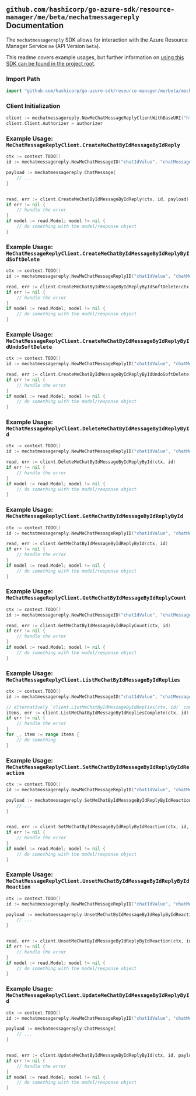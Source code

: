 
## `github.com/hashicorp/go-azure-sdk/resource-manager/me/beta/mechatmessagereply` Documentation

The `mechatmessagereply` SDK allows for interaction with the Azure Resource Manager Service `me` (API Version `beta`).

This readme covers example usages, but further information on [using this SDK can be found in the project root](https://github.com/hashicorp/go-azure-sdk/tree/main/docs).

### Import Path

```go
import "github.com/hashicorp/go-azure-sdk/resource-manager/me/beta/mechatmessagereply"
```


### Client Initialization

```go
client := mechatmessagereply.NewMeChatMessageReplyClientWithBaseURI("https://management.azure.com")
client.Client.Authorizer = authorizer
```


### Example Usage: `MeChatMessageReplyClient.CreateMeChatByIdMessageByIdReply`

```go
ctx := context.TODO()
id := mechatmessagereply.NewMeChatMessageID("chatIdValue", "chatMessageIdValue")

payload := mechatmessagereply.ChatMessage{
	// ...
}


read, err := client.CreateMeChatByIdMessageByIdReply(ctx, id, payload)
if err != nil {
	// handle the error
}
if model := read.Model; model != nil {
	// do something with the model/response object
}
```


### Example Usage: `MeChatMessageReplyClient.CreateMeChatByIdMessageByIdReplyByIdSoftDelete`

```go
ctx := context.TODO()
id := mechatmessagereply.NewMeChatMessageReplyID("chatIdValue", "chatMessageIdValue", "chatMessageId1Value")

read, err := client.CreateMeChatByIdMessageByIdReplyByIdSoftDelete(ctx, id)
if err != nil {
	// handle the error
}
if model := read.Model; model != nil {
	// do something with the model/response object
}
```


### Example Usage: `MeChatMessageReplyClient.CreateMeChatByIdMessageByIdReplyByIdUndoSoftDelete`

```go
ctx := context.TODO()
id := mechatmessagereply.NewMeChatMessageReplyID("chatIdValue", "chatMessageIdValue", "chatMessageId1Value")

read, err := client.CreateMeChatByIdMessageByIdReplyByIdUndoSoftDelete(ctx, id)
if err != nil {
	// handle the error
}
if model := read.Model; model != nil {
	// do something with the model/response object
}
```


### Example Usage: `MeChatMessageReplyClient.DeleteMeChatByIdMessageByIdReplyById`

```go
ctx := context.TODO()
id := mechatmessagereply.NewMeChatMessageReplyID("chatIdValue", "chatMessageIdValue", "chatMessageId1Value")

read, err := client.DeleteMeChatByIdMessageByIdReplyById(ctx, id)
if err != nil {
	// handle the error
}
if model := read.Model; model != nil {
	// do something with the model/response object
}
```


### Example Usage: `MeChatMessageReplyClient.GetMeChatByIdMessageByIdReplyById`

```go
ctx := context.TODO()
id := mechatmessagereply.NewMeChatMessageReplyID("chatIdValue", "chatMessageIdValue", "chatMessageId1Value")

read, err := client.GetMeChatByIdMessageByIdReplyById(ctx, id)
if err != nil {
	// handle the error
}
if model := read.Model; model != nil {
	// do something with the model/response object
}
```


### Example Usage: `MeChatMessageReplyClient.GetMeChatByIdMessageByIdReplyCount`

```go
ctx := context.TODO()
id := mechatmessagereply.NewMeChatMessageID("chatIdValue", "chatMessageIdValue")

read, err := client.GetMeChatByIdMessageByIdReplyCount(ctx, id)
if err != nil {
	// handle the error
}
if model := read.Model; model != nil {
	// do something with the model/response object
}
```


### Example Usage: `MeChatMessageReplyClient.ListMeChatByIdMessageByIdReplies`

```go
ctx := context.TODO()
id := mechatmessagereply.NewMeChatMessageID("chatIdValue", "chatMessageIdValue")

// alternatively `client.ListMeChatByIdMessageByIdReplies(ctx, id)` can be used to do batched pagination
items, err := client.ListMeChatByIdMessageByIdRepliesComplete(ctx, id)
if err != nil {
	// handle the error
}
for _, item := range items {
	// do something
}
```


### Example Usage: `MeChatMessageReplyClient.SetMeChatByIdMessageByIdReplyByIdReaction`

```go
ctx := context.TODO()
id := mechatmessagereply.NewMeChatMessageReplyID("chatIdValue", "chatMessageIdValue", "chatMessageId1Value")

payload := mechatmessagereply.SetMeChatByIdMessageByIdReplyByIdReactionRequest{
	// ...
}


read, err := client.SetMeChatByIdMessageByIdReplyByIdReaction(ctx, id, payload)
if err != nil {
	// handle the error
}
if model := read.Model; model != nil {
	// do something with the model/response object
}
```


### Example Usage: `MeChatMessageReplyClient.UnsetMeChatByIdMessageByIdReplyByIdReaction`

```go
ctx := context.TODO()
id := mechatmessagereply.NewMeChatMessageReplyID("chatIdValue", "chatMessageIdValue", "chatMessageId1Value")

payload := mechatmessagereply.UnsetMeChatByIdMessageByIdReplyByIdReactionRequest{
	// ...
}


read, err := client.UnsetMeChatByIdMessageByIdReplyByIdReaction(ctx, id, payload)
if err != nil {
	// handle the error
}
if model := read.Model; model != nil {
	// do something with the model/response object
}
```


### Example Usage: `MeChatMessageReplyClient.UpdateMeChatByIdMessageByIdReplyById`

```go
ctx := context.TODO()
id := mechatmessagereply.NewMeChatMessageReplyID("chatIdValue", "chatMessageIdValue", "chatMessageId1Value")

payload := mechatmessagereply.ChatMessage{
	// ...
}


read, err := client.UpdateMeChatByIdMessageByIdReplyById(ctx, id, payload)
if err != nil {
	// handle the error
}
if model := read.Model; model != nil {
	// do something with the model/response object
}
```
